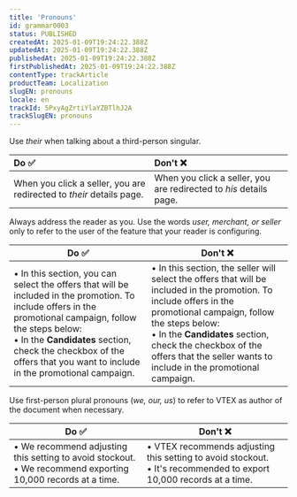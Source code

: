 ```yaml
---
title: 'Pronouns'
id: grammar0003
status: PUBLISHED
createdAt: 2025-01-09T19:24:22.388Z
updatedAt: 2025-01-09T19:24:22.388Z
publishedAt: 2025-01-09T19:24:22.388Z
firstPublishedAt: 2025-01-09T19:24:22.388Z
contentType: trackArticle
productTeam: Localization
slugEN: pronouns
locale: en
trackId: 5PxyAgZrtiYlaYZBTlhJ2A
trackSlugEN: pronouns
---
```


Use *their* when talking about a third-person singular.

| Do ✅ | Don't ❌ |
| :---- | :-------- |
| When you click a seller, you are redirected to *their* details page. | When you click a seller, you are redirected to *his* details page. |

Always address the reader as you. Use the words *user, merchant, or seller* only to refer to the user of the feature that your reader is configuring.

| Do ✅ | Don't ❌ |
| --------- | ------------ |
| • In this section, you can select the offers that will be included in the promotion. To include offers in the promotional campaign, follow the steps below: <br> • In the **Candidates** section, check the checkbox of the offers that you want to include in the promotional campaign. | • In this section, the seller will select the offers that will be included in the promotion. To include offers in the promotional campaign, follow the steps below: <br> • In the **Candidates** section, check the checkbox of the offers that the seller wants to include in the promotional campaign. |

Use first-person plural pronouns (*we, our, us*) to refer to VTEX as author of the document when necessary.

| Do ✅ | Don't ❌ |
| --------- | ------------ |
| • We recommend adjusting this setting to avoid stockout. <br> • We recommend exporting 10,000 records at a time. | • VTEX recommends adjusting this setting to avoid stockout. <br> • It's recommended to export 10,000 records at a time. |
